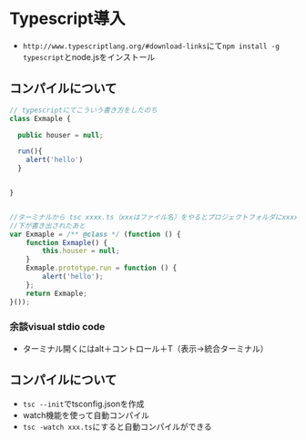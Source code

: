 # Typescript導入
- `http://www.typescriptlang.org/#download-links`にて`npm install -g typescript`とnode.jsをインストール

## コンパイルについて
```js
// typescriptにてこういう書き方をしたのち
class Exmaple {

  public houser = null;

  run(){
    alert('hello')
  }


}


//ターミナルから tsc xxxx.ts（xxxはファイル名）をやるとプロジェクトフォルダにxxxx.jsとして書き出される
//下が書き出されたあと
var Exmaple = /** @class */ (function () {
    function Exmaple() {
        this.houser = null;
    }
    Exmaple.prototype.run = function () {
        alert('hello');
    };
    return Exmaple;
}());
```


### 余談visual stdio code
- ターミナル開くにはalt＋コントロール＋T（表示→統合ターミナル） 


## コンパイルについて
- `tsc --init`でtsconfig.jsonを作成
- watch機能を使って自動コンパイル
- `tsc -watch xxx.ts`にすると自動コンパイルができる